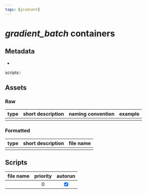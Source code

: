 ```yaml
---
tags: [gradient]
---
```

# *gradient_batch* containers
## Metadata
- 
scripts::
## Assets
### Raw

| type | short description | naming convention | example |
| ---- | ----------------- | ----------------- | ------- |
|      |                   |                   |         |

### Formatted

| type | short description | file name | 
| ---- | ----------------- | --------- |
|      |                   |           |

## Scripts

| file name | priority | autorun |
| --------- |:--------:|:-------:|
|           |    0     | <input type="checkbox" checked> |